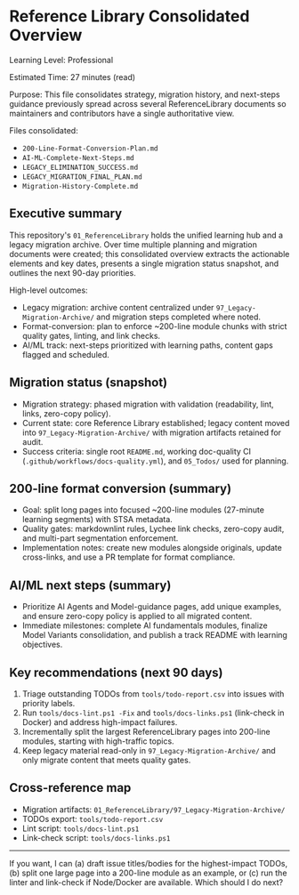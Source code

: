 <!-- STSA metadata: Level: Professional | Time: 27 minutes | Part: Consolidation -->
# Reference Library Consolidated Overview

Learning Level: Professional

Estimated Time: 27 minutes (read)

Purpose: This file consolidates strategy, migration history, and next-steps guidance previously spread across several ReferenceLibrary documents so maintainers and contributors have a single authoritative view.

Files consolidated:

- `200-Line-Format-Conversion-Plan.md`
- `AI-ML-Complete-Next-Steps.md`
- `LEGACY_ELIMINATION_SUCCESS.md`
- `LEGACY_MIGRATION_FINAL_PLAN.md`
- `Migration-History-Complete.md`

## Executive summary

This repository's `01_ReferenceLibrary` holds the unified learning hub and a legacy migration archive. Over time multiple planning and migration documents were created; this consolidated overview extracts the actionable elements and key dates, presents a single migration status snapshot, and outlines the next 90-day priorities.

High-level outcomes:

- Legacy migration: archive content centralized under `97_Legacy-Migration-Archive/` and migration steps completed where noted.
- Format-conversion: plan to enforce ~200-line module chunks with strict quality gates, linting, and link checks.
- AI/ML track: next-steps prioritized with learning paths, content gaps flagged and scheduled.

## Migration status (snapshot)

- Migration strategy: phased migration with validation (readability, lint, links, zero-copy policy).
- Current state: core Reference Library established; legacy content moved into `97_Legacy-Migration-Archive/` with migration artifacts retained for audit.
- Success criteria: single root `README.md`, working doc-quality CI (`.github/workflows/docs-quality.yml`), and `05_Todos/` used for planning.

## 200-line format conversion (summary)

- Goal: split long pages into focused ~200-line modules (27-minute learning segments) with STSA metadata.
- Quality gates: markdownlint rules, Lychee link checks, zero-copy audit, and multi-part segmentation enforcement.
- Implementation notes: create new modules alongside originals, update cross-links, and use a PR template for format compliance.

## AI/ML next steps (summary)

- Prioritize AI Agents and Model-guidance pages, add unique examples, and ensure zero-copy policy is applied to all migrated content.
- Immediate milestones: complete AI fundamentals modules, finalize Model Variants consolidation, and publish a track README with learning objectives.

## Key recommendations (next 90 days)

1. Triage outstanding TODOs from `tools/todo-report.csv` into issues with priority labels.
2. Run `tools/docs-lint.ps1 -Fix` and `tools/docs-links.ps1` (link-check in Docker) and address high-impact failures.
3. Incrementally split the largest ReferenceLibrary pages into 200-line modules, starting with high-traffic topics.
4. Keep legacy material read-only in `97_Legacy-Migration-Archive/` and only migrate content that meets quality gates.

## Cross-reference map

- Migration artifacts: `01_ReferenceLibrary/97_Legacy-Migration-Archive/`
- TODOs export: `tools/todo-report.csv`
- Lint script: `tools/docs-lint.ps1`
- Link-check script: `tools/docs-links.ps1`

---

If you want, I can (a) draft issue titles/bodies for the highest-impact TODOs, (b) split one large page into a 200-line module as an example, or (c) run the linter and link-check if Node/Docker are available. Which should I do next?
